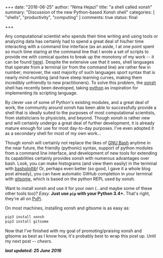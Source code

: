 +++
date: "2016-06-25"
author: "Nima Hejazi"
title: "a shell called xonsh"
summary: "Discussion of the new Python-based Xonsh shell"
categories: [ "shells", "productivity", "computing" ]
comments: true
status: final

+++

Any computational scientist who spends their time writing and using tools or
analyzing data has certainly had to spend a great deal of his/her time
interacting with a command line interface (as an aside, I at one point spent so
much time staring at the command line that I wrote a set of scripts to provide
me with comical quotes to break up the monotony of my work -- it can be found
[here](https://github.com/nhejazi/good-news)). Despite the extensive use that
it sees, shell languages that operate from a terminal (or from the command line)
are rather few in number; moreover, the vast majority of such languages sport
syntax that is nearly mind-numbing (and have steep learning curves, making them
incredibly unfriendly to new practitioners). To solve this problem, the
[xonsh](http://xon.sh/) shell has recently been developed, taking
[python](https://www.python.org/) as inspiration for implementing its scripting
language.

By clever use of some of Python's existing modules, and a great deal of work,
the community around xonsh has been able to successfully provide a shell that is
ideally suited to the purposes of most computational scientists, from
statisticians to physicists, and beyond. Though xonsh is rather new and will
certainly undergo a great deal of further development, it is already mature
enough for use for most day-to-day purposes. I've even adopted it as a secondary
shell for most of my own work...

Though xonsh will certainly not replace the likes of [GNU
Bash](https://www.gnu.org/software/bash/) anytime in the near future, the
friendly (pythonic) syntax, support of python modules from a command line
interface, and development of new tools for extending its capabilities certainly
provides xonsh with numerous advantages over bash. Look, you can make histograms
(and view them easily) in the terminal with
[bashplotlib](https://github.com/glamp/bashplotlib)! Or, perhaps even better (so
good, I gave it a whole blog post already), you can have automatic GitHub
completion in your terminal with
[gitsome](https://github.com/donnemartin/gitsome), which is based on the python
REPL used by xonsh.

Want to install xonsh and use it for your own (...and maybe some of these other
tools too)? _Easy._ __Just use `pip` with your Python 3.4+.__ That's right,
they're all on [PyPi](https://pypi.python.org/pypi).

On most machines, installing xonsh and gitsome is as easy as:

```bash
pip3 install xonsh
pip3 install gitsome
```

Now that I've finished with my goal of promoting/praising xonsh and gitsome as
best as I know how, it's probably best to wrap this post up. Until my next
post -- _cheers_.

**_last updated: 25 June 2016_**
